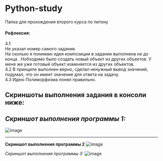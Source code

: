 # Python-study
Папка для прохождения второго курса по питону
#### Рефлексия:
4.1:  
Не указал номер самого задания.  
На сколько я понимаю идея композиции в задании выполнена не до конца . Нобходимо было создать новый объект из других объектов. У меня же уже готовый объект изменяется из других объектов.  
4.2 В принципе выполнен верно, сделал ненужный вывод значений, подумал, что он имеет значение для ответа на задачу.  
4.3 Идею Полиморфизма понял правильно.  

## Скриншоты выполнения задания в консоли ниже:
*Скриншот выполнения программы 1:*
---
![image](https://github.com/cakelake1/Python-study/assets/93975834/82b87619-6e7f-4b05-bc56-57d5b1602aa8)

---
**Скриншот выполнения программы 2**
![image](https://github.com/cakelake1/Python-study/assets/93975834/6777e359-7cc4-4f1e-8a9e-070439e0a894)

*Скриншот выполнения программы 3:*
![image](https://github.com/cakelake1/Python-study/assets/93975834/f485bc20-df6f-49f6-9821-89d908a09fa7)


